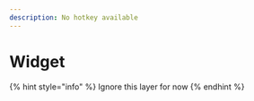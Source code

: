```yaml
---
description: No hotkey available
---
```


# Widget

{% hint style="info" %}
Ignore this layer for now
{% endhint %}



